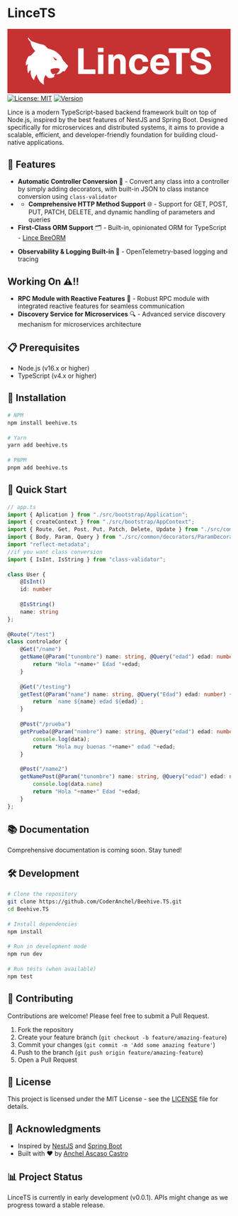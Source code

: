 # LinceTS
![](assets/Logo.svg)
[![License: MIT](https://img.shields.io/badge/License-MIT-yellow.svg)](https://opensource.org/licenses/MIT)
[![Version](https://img.shields.io/badge/version-0.0.1-blue.svg)](https://github.com/CoderAnchel/Beehive.TS)

Lince is a modern TypeScript-based backend framework built on top of Node.js, inspired by the best features of NestJS and Spring Boot. Designed specifically for microservices and distributed systems, it aims to provide a scalable, efficient, and developer-friendly foundation for building cloud-native applications.

## 🚀 Features

- **Automatic Controller Conversion** 🔄 - Convert any class into a controller by simply adding decorators, with built-in JSON to class instance conversion using `class-validator`
- - **Comprehensive HTTP Method Support** 🌐 - Support for GET, POST, PUT, PATCH, DELETE, and dynamic handling of parameters and queries
- **First-Class ORM Support** 🗂️ - Built-in, opinionated ORM for TypeScript - [Lince BeeORM]((https://github.com/LinceTS/BeeORM))
<!-- 
- **Reactive & Event-Driven Architecture** 💨 - Seamless integration of RxJS-like features
- **Simplified Dependency Injection** 💉 - Intuitive and automatic DI for large-scale apps
- **Built-in Background Jobs & Task Scheduling** 🗓️ - Native support for workers and scheduling
- **Advanced Caching & Rate Limiting** ⏲️ - First-class support for Redis, Memcached
- **Enhanced Security Defaults** 🔐 - JWT, OAuth, CSRF protection out of the box
- **Zero-Config Scaffolding** ✅ - CLI-based automation for project generation
-->
- **Observability & Logging Built-in** 👀 - OpenTelemetry-based logging and tracing

## Working On ⚠️‼️

- **RPC Module with Reactive Features** 📡 - Robust RPC module with integrated reactive features for seamless communication
- **Discovery Service for Microservices** 🔍 - Advanced service discovery mechanism for microservices architecture

## 📋 Prerequisites

- Node.js (v16.x or higher)
- TypeScript (v4.x or higher)

## 🔧 Installation

```bash
# NPM
npm install beehive.ts

# Yarn
yarn add beehive.ts

# PNPM
pnpm add beehive.ts
```

## 🏁 Quick Start

```typescript
// app.ts
import { Aplication } from "./src/bootstrap/Application";
import { createContext } from "./src/bootstrap/AppContext";
import { Route, Get, Post, Put, Patch, Delete, Update } from "./src/common/decorators/RestDecorators";
import { Body, Param, Query } from "./src/common/decorators/ParamDecoratos";
import "reflect-metadata";
//if you want class conversion 
import { IsInt, IsString } from "class-validator";

class User {
    @IsInt()
    id: number

    @IsString()
    name: string
};

@Route("/test")
class controlador {
    @Get("/name")
    getName(@Param("tunombre") name: string, @Query("edad") edad: number) {
        return "Hola "+name+" Edad "+edad;
    }

    @Get("/testing")
    getTest(@Param("name") name: string, @Query("Edad") edad: number) {
        return `name ${name} edad ${edad}`;
    }

    @Post("/prueba")
    getPrueba(@Param("nombre") name: string, @Query("edad") edad: number, @Body("datos", User) data: User) {
        console.log(data);
        return "Hola muy buenas "+name+" edad "+edad;
    }

    @Post("/name2")
    getNamePost(@Param("tunombre") name: string, @Query("edad") edad: number, @Body("data", User) data: User) {
        console.log(data.name)
        return "Hola "+name+" Edad "+edad;
    }
};

```

## 📚 Documentation

Comprehensive documentation is coming soon. Stay tuned!

## 🛠️ Development

```bash
# Clone the repository
git clone https://github.com/CoderAnchel/Beehive.TS.git
cd Beehive.TS

# Install dependencies
npm install

# Run in development mode
npm run dev

# Run tests (when available)
npm test
```

## 🤝 Contributing

Contributions are welcome! Please feel free to submit a Pull Request.

1. Fork the repository
2. Create your feature branch (`git checkout -b feature/amazing-feature`)
3. Commit your changes (`git commit -m 'Add some amazing feature'`)
4. Push to the branch (`git push origin feature/amazing-feature`)
5. Open a Pull Request

## 📜 License

This project is licensed under the MIT License - see the [LICENSE](LICENSE) file for details.

## 🙏 Acknowledgments

- Inspired by [NestJS](https://nestjs.com/) and [Spring Boot](https://spring.io/projects/spring-boot)
- Built with ❤️ by [Anchel Ascaso Castro](https://github.com/CoderAnchel)

## 📊 Project Status

LinceTS is currently in early development (v0.0.1). APIs might change as we progress toward a stable release.
